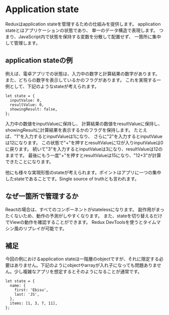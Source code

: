 # Application state

Reduxはapplication stateを管理するための仕組みを提供します。
application stateとはアプリケーションの状態であり、
単一のデータ構造で表現します。
つまり、JavaScript内で状態を保持する変数を分散して配置せず、
一箇所に集中して管理します。

## application stateの例

例えば、電卓アプリでの状態は、入力中の数字と計算結果の数字があります。
また、どちらの数字を表示しているかのフラグがあります。
これを実現する一例として、下記のようなstateが考えられます。

```
let state = {
  inputValue: 0,
  resultValue: 0,
  showingResult: false,
};
```

入力中の数値をinputValueに保持し、
計算結果の数値をresultValueに保持し、
showingResultに計算結果を表示するかのフラグを保持します。
たとえば、"1"を入力するとinputValueは1になり、
さらに"2"を入力するとinputValueは12になります。
この状態で"+"を押すとresultValueに12が入りinputValueは0に戻ります。
続いて"3"を入力するとinputValueは3になり、resultValueは12のままです。
最後にもう一度"+"を押すとresultValueは15になり、"12+3"が計算できたことになります。

他にも様々な実現形態のstateが考えられます。ポイントはアプリに一つの集中したstateであることです。Single source of truthとも言われます。

## なぜ一箇所で管理するか

Reactの場合は、すべてのコンポーネントがstatelessになります。
副作用がまったくないため、動作の予測がしやすくなります。
また、stateを切り替えるだけでViewの動作を確認することができます。
Redux DevToolsを使うとタイムマシン風のリプレイが可能です。

## 補足

今回の例におけるapplication stateは一階層のobjectですが、それに限定する必要はありません。下記のようにobjectやarrayが入れ子になっても問題ありません。少し複雑なアプリを想定するとそのようになることが通常です。

```
let state = {
  name: {
    first: 'Ebisu',
    last: 'JS',
  },
  items: [1, 3, 7, 11],
};
```
